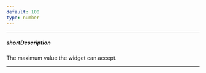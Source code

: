 ```yaml
---
default: 100
type: number
---
```

---
##### shortDescription
The maximum value the widget can accept.

---
